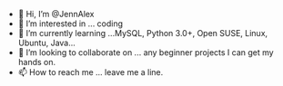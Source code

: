 - 👋 Hi, I’m @JennAlex
- 👀 I’m interested in ... coding
- 🌱 I’m currently learning ...MySQL, Python 3.0+, Open SUSE, Linux, Ubuntu, Java...
- 💞️ I’m looking to collaborate on ... any beginner projects I can get my hands on.
- 📫 How to reach me ... leave me a line. 

<!---
JennAlex/JennAlex is a ✨ special ✨ repository because its `README.md` (this file) appears on your GitHub profile.
You can click the Preview link to take a look at your changes.
--->
